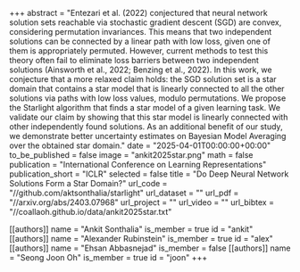 +++
abstract = "Entezari et al. (2022) conjectured that neural network solution sets reachable via stochastic gradient descent (SGD) are convex, considering permutation invariances. This means that two independent solutions can be connected by a linear path with low loss, given one of them is appropriately permuted. However, current methods to test this theory often fail to eliminate loss barriers between two independent solutions (Ainsworth et al., 2022; Benzing et al., 2022). In this work, we conjecture that a more relaxed claim holds: the SGD solution set is a star domain that contains a star model that is linearly connected to all the other solutions via paths with low loss values, modulo permutations. We propose the Starlight algorithm that finds a star model of a given learning task. We validate our claim by showing that this star model is linearly connected with other independently found solutions. As an additional benefit of our study, we demonstrate better uncertainty estimates on Bayesian Model Averaging over the obtained star domain."
date = "2025-04-01T00:00:00+00:00"
to_be_published = false
image = "ankit2025star.png"
math = false
publication = "International Conference on Learning Representations"
publication_short = "ICLR"
selected = false
title = "Do Deep Neural Network Solutions Form a Star Domain?"
url_code = "//github.com/aktsonthalia/starlight"
url_dataset = ""
url_pdf = "//arxiv.org/abs/2403.07968"
url_project = ""
url_video = ""
url_bibtex = "//coallaoh.github.io/data/ankit2025star.txt"

[[authors]]
    name = "Ankit Sonthalia"
    is_member = true
    id = "ankit"
[[authors]]
    name = "Alexander Rubinstein"
    is_member = true
    id = "alex"
[[authors]]
    name = "Ehsan Abbasnejad"
    is_member = false
[[authors]]
    name = "Seong Joon Oh"
    is_member = true
    id = "joon"
+++
